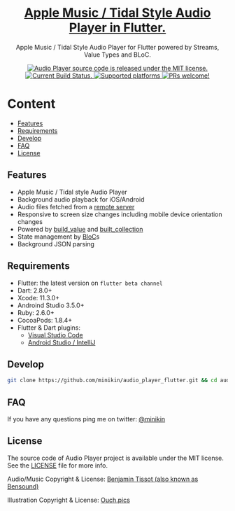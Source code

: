 <h1 align="center">
  <a href="https://github.com/minikin/audio_player_flutter">
  Apple Music / Tidal Style Audio Player in Flutter.
  </a>
</h1>

<p align="center">
  Apple Music / Tidal Style Audio Player for Flutter powered by Streams, Value Types and BLoC.
</p>

<p align="center">
  <a href="https://github.com/minikin/audio_player_flutter/blob/develop/LICENSE">
    <img src="https://img.shields.io/badge/Source%20Code%20License-MIT-orange.svg" alt="Audio Player source code is released under the MIT license." />
  </a>
  <a href="https://app.bitrise.io/app/354f49154884b44e#/builds">
    <img src="https://app.bitrise.io/app/354f49154884b44e/status.svg?token=fDYsKP7LEgITvjVUVbOS9Q" alt="Current Build Status." />
  </a>
      <a href="https://github.com/minikin/audio_player_flutter">
    <img src="https://img.shields.io/badge/platform-iOS%20%7C%20Android-orange.svg" alt="Supported platforms" />
  </a>
  <a href="https://github.com/minikin/audio_player_flutter/blob/develop/CONTRIBUTING.md">
    <img src="https://img.shields.io/badge/PRs-welcome-brightgreen.svg" alt="PRs welcome!" />
  </a>
</p>

# Content

- [Features](#-features)
- [Requirements](#-requirements)
- [Develop](#-develop)
- [FAQ](#-faq)
- [License](#-license)

## Features

- Apple Music / Tidal style Audio Player
- Background audio playback for iOS/Android
- Audio files fetched from a [remote server](https://github.com/minikin/json_server_for_audio_player_flutter)
- Responsive to screen size changes including mobile device orientation changes
- Powered by [build_value](https://pub.dev/packages/built_value) and [built_collection](https://pub.dev/packages/built_collection)
- State management by [BloC](https://pub.dev/packages/flutter_bloc)s
- Background JSON parsing

## Requirements

- Flutter: the latest version on `flutter beta channel`
- Dart: 2.8.0+
- Xcode: 11.3.0+
- Androind Studio 3.5.0+
- Ruby: 2.6.0+
- CocoaPods: 1.8.4+
- Flutter & Dart plugins:
  - [Visual Studio Code](https://flutter.dev/docs/get-started/editor?tab=androidstudio)
  - [Android Studio / IntelliJ](https://flutter.dev/docs/get-started/editor?tab=vscode)

## Develop

```sh
git clone https://github.com/minikin/audio_player_flutter.git && cd audio_player_flutter
```

## FAQ

If you have any questions ping me on twitter: [@minikin](https://twitter.com/minikin)

## License

The source code of Audio Player project is available under the MIT license.
See the [LICENSE](https://github.com/minikin/flutter-web-demo/blob/master/LICENSE) file for more info.

Audio/Music Copyright & License: [Benjamin Tissot (also known as Bensound)](https://www.bensound.com/royalty-free-music/track/erf)

Illustration Copyright & License: [Ouch.pics](https://icons8.com/)
